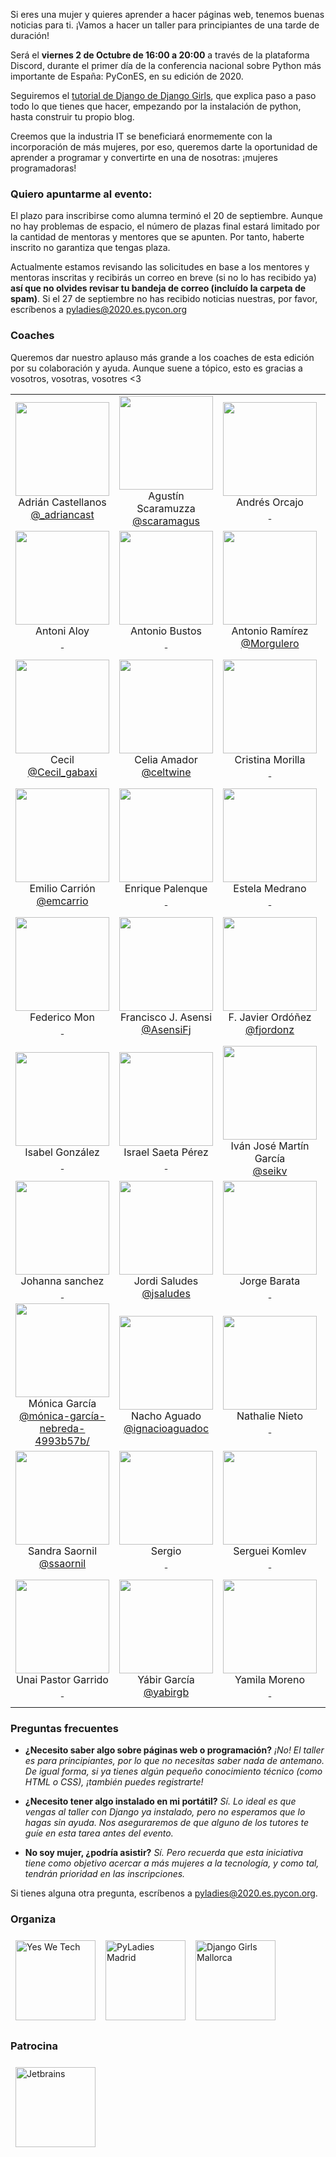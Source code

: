 Si eres una mujer y quieres aprender a hacer páginas web, tenemos buenas noticias para ti. ¡Vamos a hacer un taller para principiantes de una tarde de duración!

Será el **viernes 2 de Octubre de 16:00 a 20:00** a través de la plataforma Discord, durante el primer día de la conferencia nacional sobre Python más importante de España: PyConES, en su edición de 2020.

Seguiremos el [tutorial de Django de Django Girls](https://tutorial.djangogirls.org/), que explica paso a paso todo lo que tienes que hacer, empezando por la instalación de python, hasta construir tu propio blog.

Creemos que la industria IT se beneficiará enormemente con la incorporación de más mujeres, por eso, queremos darte la oportunidad de aprender a programar y convertirte en una de nosotras: ¡mujeres programadoras!

### Quiero apuntarme al evento:

El plazo para inscribirse como alumna terminó el 20 de septiembre. Aunque no hay problemas de espacio, el número de plazas final estará limitado por la cantidad de mentoras y mentores que se apunten. Por tanto, haberte inscrito no garantiza que tengas plaza.

Actualmente estamos revisando las solicitudes en base a los mentores y mentoras inscritas y recibirás un correo en breve (si no lo has recibido ya) **así que no olvides revisar tu bandeja de correo (incluído la carpeta de spam)**. Si el 27 de septiembre no has recibido noticias nuestras, por favor, escríbenos a [pyladies@2020.es.pycon.org](mailto:pyladies@2020.es.pycon.org)

### Coaches

Queremos dar nuestro aplauso más grande a los coaches de esta edición por su colaboración y ayuda. Aunque suene a tópico, esto es gracias a vosotros, vosotras, vosotres <3

<table>
  <tr>
    <td align="center"><img src="https://drive.google.com/file/d/1X9usOvHnRbBfvGm4sNAfkkd7oH78ETI4/view?usp=sharing" style="height:150px">
        Adrián Castellanos
    <br>
<a href="https://twitter.com/_adriancast">@_adriancast<a></td>
    <td align="center"><img src="https://drive.google.com/file/d/1hp8gE2KwZDvZuMM-ze3A7dzazkia7BZJ/view?usp=sharing" style="height:150px">Agustín Scaramuzza<br>
<a href="https://twitter.com/scaramagus">@scaramagus<a></td>
    <td align="center"><img src="https://cocomaterial.com/media/face_normal_person_man-2.svg" style="height:150px">Andrés Orcajo<br>
<a href="https://twitter.com/"> &nbsp;<a></td>
    <td align="center"><img src="https://cocomaterial.com/media/face_normal_person_man-2.svg" style="height:150px">Andreu Vallbona<br>
<a href="https://twitter.com/"> &nbsp;<a></td>
    <td align="center"><img src="https://cocomaterial.com/media/face_normal_person_man-2.svg" style="height:150px">Andros<br>
<a href="https://twitter.com/"> &nbsp;<a></td>
      </tr>
  <tr>
    <td align="center"><img src="https://cocomaterial.com/media/face_normal_person_man-2.svg" style="height:150px">Antoni Aloy<br>
<a href="https://twitter.com/"> &nbsp;<a></td>
    <td align="center"><img src="https://cocomaterial.com/media/face_normal_person_man-2.svg" style="height:150px">Antonio Bustos<br>
<a href="https://twitter.com/"> &nbsp;<a></td>
    <td align="center"><img src="https://drive.google.com/file/d/1nTAAWC8wXHmK9QiuHHNqu9GVRk7Ov2Ws/view?usp=sharing" style="height:150px">Antonio Ramírez<br>
<a href="https://twitter.com/Morgulero">@Morgulero<a></td>
    <td align="center"><img src="https://cocomaterial.com/media/face_normal_person_man-2.svg" style="height:150px">Augusto Ferrari<br>
<a href="https://twitter.com/"> &nbsp;<a></td>
    <td align="center"><img src="https://cocomaterial.com/media/face_normal_person_man-2.svg" style="height:150px">Beatriz Gomez<br>
<a href="https://twitter.com/"> &nbsp;<a></td>
      </tr>
  <tr>
    <td align="center"><img src="https://drive.google.com/file/d/16SYS6ZsqQXbP1QLth9w1DaO7g77iISNa/view?usp=sharing" style="height:150px">Cecil<br>
<a href="https://twitter.com/Cecil_gabaxi">@Cecil_gabaxi<a></td>
    <td align="center"><img src="https://drive.google.com/file/d/1zeiY3Y5JOhoLBQ1oc6F8tg-Vz8aa9AKv/view?usp=sharing" style="height:150px">Celia Amador<br>
<a href="https://twitter.com/celtwine">@celtwine<a></td>
    <td align="center"><img src="https://cocomaterial.com/media/face_normal_person_man-2.svg" style="height:150px">Cristina Morilla<br>
<a href="https://twitter.com/"> &nbsp;<a></td>
    <td align="center"><img src="https://drive.google.com/file/d/1SyHzPTFaLrqLkCO8P-NNkI5HvZilGUMP/view?usp=sharing" style="height:150px">Daniela<br>
<a href="https://www.linkedin.com/in/daniela-bonilla-caita-530aa2145">@daniela-bonilla-caita-530aa2145<a></td>
    <td align="center"><img src="https://drive.google.com/file/d/1H59-v69N-4wgvhxdFH5ks-CkeWkpRBkR/view?usp=sharing" style="height:150px">Diana M. Meneses<br>
<a href="https://github.com/dianamenesesg">@dianamenesesg<a></td>
      </tr>
  <tr>
    <td align="center"><img src="https://drive.google.com/file/d/1IR3AxaIgU6TW3WAnyNGlyLgiyWxnxY1o/view?usp=sharing" style="height:150px">Emilio Carrión<br>
<a href="https://twitter.com/emcarrio">@emcarrio<a></td>
    <td align="center"><img src="https://cocomaterial.com/media/face_normal_person_man-2.svg" style="height:150px">Enrique Palenque<br>
<a href="https://twitter.com/"> &nbsp;<a></td>
    <td align="center"><img src="https://cocomaterial.com/media/face_normal_person_man-2.svg" style="height:150px">Estela Medrano<br>
<a href="https://twitter.com/"> &nbsp;<a></td>
    <td align="center"><img src="https://drive.google.com/file/d/1gGxvP-7d_-CH7fxg3o9uJNxptpHEHklW/view?usp=sharing" style="height:150px">Estrella Suárez<br>
<a href="https://twitter.com/insilix">@insilix<a></td>
    <td align="center"><img src="https://cocomaterial.com/media/face_normal_person_man-2.svg" style="height:150px">Eun Young Cho<br>
<a href="https://twitter.com/"> &nbsp;<a></td>  
    </tr>
  <tr>
    <td align="center"><img src="https://cocomaterial.com/media/face_normal_person_man-2.svg" style="height:150px">Federico Mon<br>
<a href="https://twitter.com/"> &nbsp;<a></td>
    <td align="center"><img src="https://drive.google.com/file/d/1a3KhnCrHLQ9jSVeGQivdLbzTcJtm1rud/view?usp=sharing" style="height:150px">Francisco J. Asensi<br>
<a href="https://twitter.com/AsensiFj">@AsensiFj<a></td>
    <td align="center"><img src="https://drive.google.com/file/d/1MUqtuRIiDFkSIK1unxEa90Jq6pPyokhT/view?usp=sharing" style="height:150px">F. Javier Ordóñez<br>
<a href="https://twitter.com/fjordonz ">@fjordonz <a></td>
    <td align="center"><img src="https://drive.google.com/file/d/1Dcstjk7sEwiKCT8OmRYFt8-OWcn1L7MX/view?usp=sharing" style="height:150px">Iñaki Pérez de Albéniz<br>
<a href="https://twitter.com/ialbeniz">@ialbeniz<a></td>
    <td align="center"><img src="https://drive.google.com/file/d/1O-kykwuMZsF3mjrAUKavJ17cg0UUfQ_B/view?usp=sharing" style="height:150px">Isabel Cazorla Artigues<br>
<a href="https://twitter.com/isacazorl">@isacazorl<a></td>  
    </tr>
  <tr>
    <td align="center"><img src="https://cocomaterial.com/media/face_normal_person_man-2.svg" style="height:150px">Isabel González<br>
<a href="https://twitter.com/"> &nbsp;<a></td>
    <td align="center"><img src="https://cocomaterial.com/media/face_normal_person_man-2.svg" style="height:150px">Israel Saeta Pérez<br>
<a href="https://twitter.com/"> &nbsp;<a></td>
    <td align="center"><img src="https://drive.google.com/file/d/1YPqBdEVmHrx4m0UA_R4A-8djZwKFmwQq/view?usp=sharing" style="height:150px">Iván José Martín García<br>
<a href="https://twitter.com/seikv">@seikv<a></td>
    <td align="center"><img src="https://cocomaterial.com/media/face_normal_person_man-2.svg" style="height:150px">Jesus Eraso Lerena<br>
<a href="https://twitter.com/"> &nbsp;<a></td>
    <td align="center"><img src="https://cocomaterial.com/media/face_normal_person_man-2.svg" style="height:150px">Jimena<br>
<a href="https://twitter.com/"> &nbsp;<a></td>  
    </tr>
  <tr>
    <td align="center"><img src="https://cocomaterial.com/media/face_normal_person_man-2.svg" style="height:150px">Johanna sanchez <br>
<a href="https://twitter.com/"> &nbsp;<a></td>
    <td align="center"><img src="https://drive.google.com/file/d/1SP1B-gf9lHMRKCEagZkclaO9MQynhC4g/view?usp=sharing" style="height:150px">Jordi Saludes <br>
<a href="https://twitter.com/jsaludes">@jsaludes<a></td>
    <td align="center"><img src="https://cocomaterial.com/media/face_normal_person_man-2.svg" style="height:150px">Jorge Barata<br>
<a href="https://twitter.com/"> &nbsp;<a></td>
    <td align="center"><img src="https://drive.google.com/file/d/1LJ52Oa3IW8-fYsXjxeSVzS3dubTAGESS/view?usp=sharing" style="height:150px">Leticia<br>
<a href="www.linkedin.com/in/leticiaperrino">@leticiaperrino<a></td>
    <td align="center"><img src="https://cocomaterial.com/media/face_normal_person_man-2.svg" style="height:150px">Lorena Calabuig<br>
<a href="https://twitter.com/"> &nbsp;<a></td></tr>
  <tr>
    <td align="center"><img src="https://drive.google.com/file/d/1azWGH-c4wCSUlWXmSPOefX1UZ5T4ZO1F/view?usp=sharing" style="height:150px">Mónica García<br>
<a href="https://www.linkedin.com/in/m%C3%B3nica-garc%C3%ADa-nebreda-4993b57b">@mónica-garcía-nebreda-4993b57b/<a></td>
    <td align="center"><img src="https://drive.google.com/file/d/1ZAfLsRbQVaRfoArCWmDks0qbt6un11Q1/view?usp=sharing" style="height:150px">Nacho Aguado<br>
<a href="http://linkedin.com/in/ignacioaguadoc/">@ignacioaguadoc<a></td>
    <td align="center"><img src="https://cocomaterial.com/media/face_normal_person_man-2.svg" style="height:150px">Nathalie Nieto<br>
<a href="https://twitter.com/"> &nbsp;<a></td>
    <td align="center"><img src="https://cocomaterial.com/media/face_normal_person_man-2.svg" style="height:150px">Rubén Valseca<br>
<a href="https://twitter.com/"> &nbsp;<a></td>
    <td align="center"><img src="https://drive.google.com/file/d/1pQHE94VL2kMMZtinB2_b2LZHCNLUIAiv/view?usp=sharing" style="height:150px">Salvador<br>
<a href="https://twitter.com/_salvama">@_salvama<a></td>
      </tr>
  <tr>
    <td align="center"><img src="https://drive.google.com/file/d/1SDvmgWaKD1EllwX89SxMJxJVrQmXmCkU/view?usp=sharing" style="height:150px">Sandra Saornil<br>
<a href="https://twitter.com/ssaornil">@ssaornil<a></td>
    <td align="center"><img src="https://cocomaterial.com/media/face_normal_person_man-2.svg" style="height:150px">Sergio<br>
<a href="https://twitter.com/"> &nbsp;<a></td>
    <td align="center"><img src="https://cocomaterial.com/media/face_normal_person_man-2.svg" style="height:150px">Serguei Komlev<br>
<a href="https://twitter.com/"> &nbsp;<a></td>
    <td align="center"><img src="https://cocomaterial.com/media/face_normal_person_man-2.svg" style="height:150px">Sofia<br>
<a href="https://twitter.com/"> &nbsp;<a></td>
    <td align="center"><img src="https://drive.google.com/file/d/1sNJn3jW6h0a248JOtnSOy7S7p9DnrWhK/view?usp=sharing" style="height:150px">Teresa<br>
<a href="https://www.linkedin.com/in/tegarce/">@tegarce<a></td>
      </tr>
  <tr>
    <td align="center"><img src="https://cocomaterial.com/media/face_normal_person_man-2.svg" style="height:150px">Unai Pastor Garrido<br>
<a href="https://twitter.com/"> &nbsp;<a></td>
    <td align="center"><img src="https://drive.google.com/file/d/12p99X1vTAVXxRVsSNzHN8sHupo5sOXGe/view?usp=sharing" style="height:150px">Yábir García<br>
<a href="https://twitter.com/yabirgb">@yabirgb<a></td>
    <td align="center"><img src="https://cocomaterial.com/media/face_normal_person_man-2.svg" style="height:150px">Yamila Moreno<br>
<a href="https://twitter.com/"> &nbsp;<a></td>
    <td align="center"><img src="https://cocomaterial.com/media/face_normal_person_man-2.svg" style="height:150px">Yazmin Cumberbirch<br>
<a href="https://twitter.com/"> &nbsp;<a></td>
    <td align="center"><img src="https://drive.google.com/file/d/1t9EnJUfKvVi_r4i2MyAFO6z7hA4AhA7v/view?usp=sharing" style="height:150px">Francis Santiago<br>
<a href="https://twitter.com/sancfc">@sancfc<a></td>

  </tr>
</table>


### Preguntas frecuentes

- **¿Necesito saber algo sobre páginas web o programación?** *¡No! El taller es para principiantes, por lo que no necesitas saber nada de antemano. De igual forma, si ya tienes algún pequeño conocimiento técnico (como HTML o CSS), ¡también puedes registrarte!*

- **¿Necesito tener algo instalado en mi portátil?** *Sí. Lo ideal es que vengas al taller con Django ya instalado, pero no esperamos que lo hagas sin ayuda. Nos aseguraremos de que alguno de los tutores te guíe en esta tarea antes del evento.*

- **No soy mujer, ¿podría asistir?** *Sí. Pero recuerda que esta iniciativa tiene como objetivo acercar a más mujeres a la tecnología, y como tal, tendrán prioridad en las inscripciones.*

Si tienes alguna otra pregunta, escríbenos a [pyladies@2020.es.pycon.org](mailto:pyladies@2020.es.pycon.org).

### Organiza

<div style="display: flex; flex-wrap: wrap;">
    <a href="https://twitter.com/yeswetech_org/">
        <img src="static/images/yeswetech.png" alt="Yes We Tech" style="height: 8rem; margin: .5rem;">
    </a>
    <a href="https://twitter.com/PyLadiesMadrid/">
        <img src="static/images/pyladiesmadrid.jpg" alt="PyLadies Madrid" style="height: 8rem; margin: .5rem;">
    </a>
    <a href="https://twitter.com/DjangoGirlsMCA">
        <img src="static/images/djangogirlsmca.jpg" alt="Django Girls Mallorca" style="height: 8rem; margin: .5rem;">
    </a>
</div>

### Patrocina

<div style="display: flex; flex-wrap: wrap;">
    <a href="https://www.jetbrains.com/">
        <img src="static/images/jbLogo.png" alt="Jetbrains" style="height: 8rem; margin: .5rem;">
    </a>
</div>

